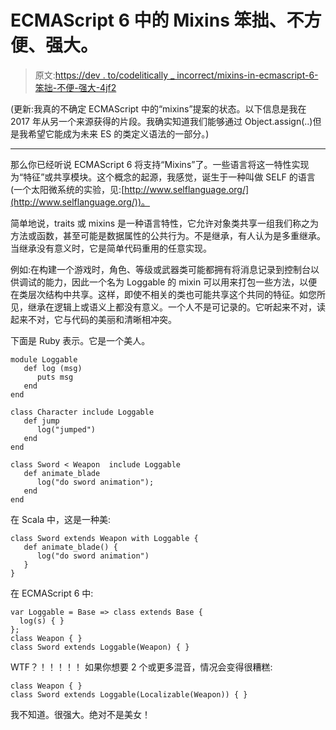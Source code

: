 # ECMAScript 6 中的 Mixins 笨拙、不方便、强大。

> 原文:[https://dev . to/codelitically _ incorrect/mixins-in-ecmascript-6-笨拙-不便-强大-4jf2](https://dev.to/codelitically_incorrect/mixins-in-ecmascript-6-awkward-inconvenient-powerful-4jf2)

(更新:我真的不确定 ECMAScript 中的“mixins”提案的状态。以下信息是我在 2017 年从另一个来源获得的片段。我确实知道我们能够通过 Object.assign(..)但是我希望它能成为未来 ES 的类定义语法的一部分。)

* * *

那么你已经听说 ECMAScript 6 将支持“Mixins”了。一些语言将这一特性实现为“特征”或共享模块。这个概念的起源，我感觉，诞生于一种叫做 SELF 的语言(一个太阳微系统的实验，见:[http://www.selflanguage.org/](http://www.selflanguage.org/))。

简单地说，traits 或 mixins 是一种语言特性，它允许对象类共享一组我们称之为方法或函数，甚至可能是数据属性的公共行为。不是继承，有人认为是多重继承。当继承没有意义时，它是简单代码重用的任意实现。

例如:在构建一个游戏时，角色、等级或武器类可能都拥有将消息记录到控制台以供调试的能力，因此一个名为 Loggable 的 mixin 可以用来打包一些方法，以便在类层次结构中共享。这样，即使不相关的类也可能共享这个共同的特征。如您所见，继承在逻辑上或语义上都没有意义。一个人不是可记录的。它听起来不对，读起来不对，它与代码的美丽和清晰相冲突。

下面是 Ruby 表示。它是一个美人。

```
module Loggable
   def log (msg)
      puts msg
   end
end

class Character include Loggable
   def jump
      log("jumped")
   end
end

class Sword < Weapon  include Loggable
   def animate_blade
      log("do sword animation");
   end
end 
```

在 Scala 中，这是一种美:

```
class Sword extends Weapon with Loggable {
   def animate_blade() { 
      log("do sword animation")
   }
} 
```

在 ECMAScript 6 中:

```
var Loggable = Base => class extends Base {
  log(s) { }
};
class Weapon { }
class Sword extends Loggable(Weapon) { } 
```

WTF？！！！！！
如果你想要 2 个或更多混音，情况会变得很糟糕:

```
class Weapon { }
class Sword extends Loggable(Localizable(Weapon)) { } 
```

我不知道。很强大。绝对不是美女！